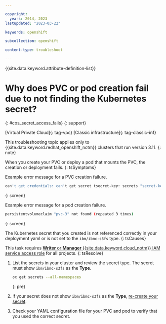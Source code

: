 ```yaml
---

copyright: 
  years: 2014, 2023
lastupdated: "2023-03-22"

keywords: openshift

subcollection: openshift

content-type: troubleshoot

---
```



{{site.data.keyword.attribute-definition-list}}





# Why does PVC or pod creation fail due to not finding the Kubernetes secret?
{: #cos_secret_access_fails}
{: support}

[Virtual Private Cloud]{: tag-vpc} [Classic infrastructure]{: tag-classic-inf}


This troubleshooting topic applies only to {{site.data.keyword.redhat_openshift_notm}} clusters that run version 3.11.
{: note}




When you create your PVC or deploy a pod that mounts the PVC, the creation or deployment fails.
{: tsSymptoms}

Example error message for a PVC creation failure.

```sh
can't get credentials: can't get secret tsecret-key: secrets "secret-key" not found
```
{: screen}

Example error message for a pod creation failure.

```sh
persistentvolumeclaim "pvc-3" not found (repeated 3 times)
```
{: screen}


The Kubernetes secret that you created is not referenced correctly in your deployment yaml or is not set to the `ibm/ibmc-s3fs` type.
{: tsCauses}


This task requires [**Writer** or **Manager** {{site.data.keyword.cloud_notm}} IAM service access role](/docs/openshift?topic=openshift-users#checking-perms) for all projects.
{: tsResolve}

1. List the secrets in your cluster and review the secret type. The secret must show `ibm/ibmc-s3fs` as the **Type**.

    ```sh
    oc get secrets --all-namespaces
    ```
    {: pre}

2. If your secret does not show `ibm/ibmc-s3fs` as the **Type**, [re-create your secret](/docs/openshift?topic=openshift-storage-cos-understand#create_cos_secret).

3. Check your YAML configuration file for your PVC and pod to verify that you used the correct secret.






